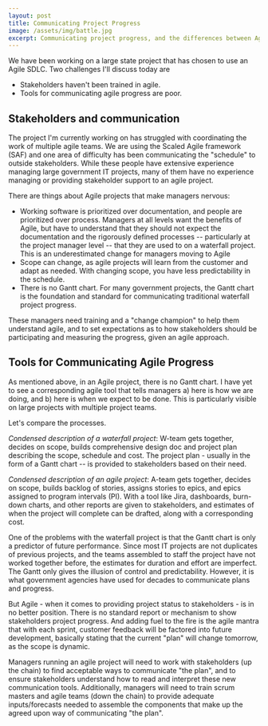 ```yaml
---
layout: post
title: Communicating Project Progress
image: /assets/img/battle.jpg
excerpt: Communicating project progress, and the differences between Agile vs. Waterfall
---
```

 
We have been working on a large state project that has chosen to use an Agile SDLC. Two challenges I'll discuss today are

+ Stakeholders haven't been trained in agile. 
+ Tools for communicating agile progress are poor.

## Stakeholders and communication

The project I'm currently working on has struggled with coordinating the work of multiple agile teams. We are using the Scaled Agile framework (SAF) and one area of difficulty has been communicating the "schedule" to outside stakeholders. While these people have extensive experience managing large government IT projects, many of them have no experience managing or providing stakeholder support to an agile project. 

There are things about Agile projects that make managers nervous:

+ Working software is prioritized over documentation, and people are prioritized over process. Managers at all levels want the benefits of Agile, but have to understand that they should not expect the documentation and the rigorously defined processes -- particularly at the project manager level -- that they are used to on a waterfall project. This is an underestimated change for managers moving to Agile
+ Scope can change, as agile projects will learn from the customer and adapt as needed. With changing scope, you have less predictability in the schedule. 
+ There is no Gantt chart. For many government projects, the Gantt chart is the foundation and standard for communicating traditional waterfall project progress.

These managers need training and a "change champion" to help them understand agile, and to set expectations as to how stakeholders should be participating and measuring the progress, given an agile approach. 

## Tools for Communicating Agile Progress

As mentioned above, in an Agile project, there is no Gantt chart. I have yet to see a corresponding agile tool that tells managers a) here is how we are doing, and b) here is when we expect to be done. This is particularly visible on large projects with multiple project teams.

Let's compare the processes. 

_Condensed description of a waterfall project_: W-team gets together, decides on scope, 
builds comprehensive design doc and project plan describing the scope, 
schedule and cost. The project plan - usually in the form of a Gantt chart -- is provided to stakeholders based on their need. 

_Condensed description of an agile project_: A-team gets together, decides on scope, builds backlog of stories, assigns stories to epics, and epics assigned to program intervals (PI).  With a tool like Jira, dashboards, burn-down charts, and other reports are given to stakeholders, and estimates of when the project will complete can be drafted, along with a corresponding cost. 

One of the problems with the waterfall project is that the Gantt chart is only a predictor of future performance.
Since most IT projects are not duplicates of previous projects, and the teams assembled to staff the project have not worked together before, the estimates for duration and effort are imperfect. The Gantt only gives the illusion of control and predictability. However, it is what government agencies have used for decades to communicate plans and progress. 

But Agile - when it comes to providing project status to stakeholders - is in no better position. 
There is no standard report or mechanism to show stakeholders project progress. 
And adding fuel to the fire is the agile mantra that with each sprint, customer feedback will be factored into future development, basically stating that the current "plan" will change tomorrow, as the scope is dynamic. 

Managers running an agile project will need to work with stakeholders (up the chain) 
to find acceptable ways to communicate "the plan", and to ensure stakeholders understand 
how to read and interpret these new communication tools. Additionally, managers will need to train scrum masters and agile teams
(down the chain) to provide adequate inputs/forecasts needed to assemble the components that 
make up the agreed upon way of communicating "the plan". 
